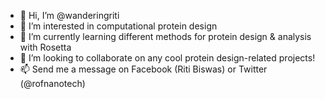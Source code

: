 - 👋 Hi, I’m @wanderingriti
- 👀 I’m interested in computational protein design
- 🌱 I’m currently learning different methods for protein design & analysis with Rosetta
- 💞️ I’m looking to collaborate on any cool protein design-related projects!
- 📫 Send me a message on Facebook (Riti Biswas) or Twitter (@rofnanotech)

<!---
wanderingriti/wanderingriti is a ✨ special ✨ repository because its `README.md` (this file) appears on your GitHub profile.
You can click the Preview link to take a look at your changes.
--->
